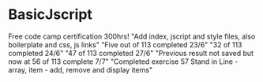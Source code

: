 # BasicJscript
Free code camp certification 300hrs!
"Add index, jscript and style files, also boilerplate and css, js links"
"Five out of 113 completed 23/6"
"32 of 113 completed 24/6"
"47 of 113 completed 27/6"
"Previous result not saved but now at 56 of 113 complete 7/7"
"Completed exercise 57 Stand in Line - array, item - add, remove and display items"
